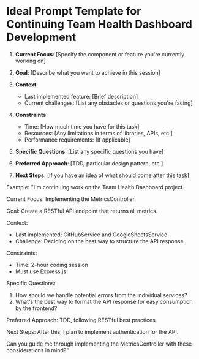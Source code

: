 # Ideal Prompt Template for Continuing Team Health Dashboard Development

1. **Current Focus**: [Specify the component or feature you're currently working on]

2. **Goal**: [Describe what you want to achieve in this session]

3. **Context**: 
   - Last implemented feature: [Brief description]
   - Current challenges: [List any obstacles or questions you're facing]

4. **Constraints**:
   - Time: [How much time you have for this task]
   - Resources: [Any limitations in terms of libraries, APIs, etc.]
   - Performance requirements: [If applicable]

5. **Specific Questions**: [List any specific questions you have]

6. **Preferred Approach**: [TDD, particular design pattern, etc.]

7. **Next Steps**: [If you have an idea of what should come after this task]

Example:
"I'm continuing work on the Team Health Dashboard project. 

Current Focus: Implementing the MetricsController.

Goal: Create a RESTful API endpoint that returns all metrics.

Context: 
- Last implemented: GitHubService and GoogleSheetsService
- Challenge: Deciding on the best way to structure the API response

Constraints:
- Time: 2-hour coding session
- Must use Express.js

Specific Questions:
1. How should we handle potential errors from the individual services?
2. What's the best way to format the API response for easy consumption by the frontend?

Preferred Approach: TDD, following RESTful best practices

Next Steps: After this, I plan to implement authentication for the API.

Can you guide me through implementing the MetricsController with these considerations in mind?"

